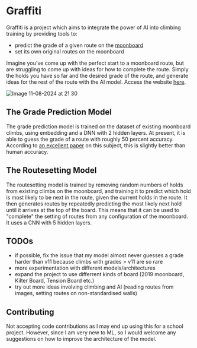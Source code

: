 # Graffiti
Graffiti is a project which aims to integrate the power of AI into climbing training by providing tools to:
- predict the grade of a given route on the [moonboard](http://moonboard.com)
- set its own original routes on the moonboard

Imagine you've come up with the perfect start to a moonboard route, but are struggling to come up with ideas for how to complete the route. Simply the holds you have so far and the desired grade of the route, and generate ideas for the rest of the route with the AI model. Access the website [here](https://all-c-a-p-s.github.io/Graffiti/).

![Image 11-08-2024 at 21 30](https://github.com/user-attachments/assets/1462e2c4-b043-4eff-b1d1-daee710c5ffd)


## The Grade Prediction Model
The grade prediction model is trained on the dataset of existing moonboard climbs, using embedding and a DNN with 2 hidden layers. At present, it is able to guess the grade of a route with roughly 50 percent accuracy. According to [an excellent paper](https://ar5iv.labs.arxiv.org/html/2311.12419) on this subject, this is slightly better than human accuracy.

## The Routesetting Model
The routesetting model is trained by removing random numbers of holds from existing climbs on the moonboard, and training it to predict which hold is most likely to be next in the route, given the current holds in the route. It then generates routes by repeatedly predicting the most likely next hold until it arrives at the top of the board. This means that it can be used to "complete" the setting of routes from any configuration of the moonboard. It uses a CNN with 5 hidden layers.


## TODOs
- if possible, fix the issue that my model almost never guesses a grade harder than v11 because climbs with grades > v11 are so rare
- more experimentation with different models/architectures
- expand the project to use differrent kinds of board (2019 moonboard, Kilter Board, Tension Board etc.)
- try out more ideas involving climbing and AI (reading routes from images, setting routes on non-standardised walls)

## Contributing
Not accepting code contributions as I may end up using this for a school project.
However, since I am very new to ML, so I would welcome any suggestions on how to improve the architecture of the model.
